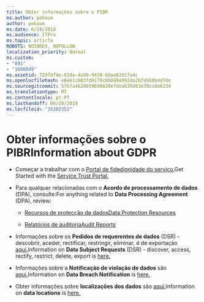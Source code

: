 ```yaml
---
title: Obter informações sobre o PIBR
ms.author: pebaum
author: pebaum
ms.date: 6/28/2018
ms.audience: ITPro
ms.topic: article
ROBOTS: NOINDEX, NOFOLLOW
localization_priority: Normal
ms.custom:
- "891"
- "1600049"
ms.assetid: 729fdf4e-810a-4a99-9438-60ae8291fe4c
ms.openlocfilehash: e6e61c603fd0170c8b0494992da2bfa558b4d7de
ms.sourcegitcommit: 5fb7a4b28859690020efdea630d03e70cc0e6334
ms.translationtype: MT
ms.contentlocale: pt-PT
ms.lasthandoff: 06/28/2019
ms.locfileid: "35382352"
---
```

# <a name="information-about-gdpr"></a><span data-ttu-id="b81b7-102">Obter informações sobre o PIBR</span><span class="sxs-lookup"><span data-stu-id="b81b7-102">Information about GDPR</span></span>

- <span data-ttu-id="b81b7-103">Começar a trabalhar com o [Portal de fidedignidade do serviço.](https://servicetrust.microsoft.com/ViewPage/GDPRGetStarted)</span><span class="sxs-lookup"><span data-stu-id="b81b7-103">Get Started with the [Service Trust Portal.](https://servicetrust.microsoft.com/ViewPage/GDPRGetStarted)</span></span>

- <span data-ttu-id="b81b7-104">Para qualquer relacionadas com o **Acordo de processamento de dados** (DPA), consulte:</span><span class="sxs-lookup"><span data-stu-id="b81b7-104">For anything related to **Data Processing Agreement** (DPA), review:</span></span>

  - [<span data-ttu-id="b81b7-105">Recursos de protecção de dados</span><span class="sxs-lookup"><span data-stu-id="b81b7-105">Data Protection Resources</span></span>](https://servicetrust.microsoft.com/ViewPage/TrustDocuments)

  - [<span data-ttu-id="b81b7-106">Relatórios de auditoria</span><span class="sxs-lookup"><span data-stu-id="b81b7-106">Audit Reports</span></span>](https://servicetrust.microsoft.com/ViewPage/MSComplianceGuide)

- <span data-ttu-id="b81b7-107">Informações sobre os **Pedidos de requerentes de dados** (DSR) - descobrir, aceder, rectificar, restringir, eliminar, é de exportação [aqui.](https://docs.microsoft.com/microsoft-365/compliance/gdpr-dsr-office365)</span><span class="sxs-lookup"><span data-stu-id="b81b7-107">Information on **Data Subject Requests** (DSR) - discover, access, rectify, restrict, delete, export is [here.](https://docs.microsoft.com/microsoft-365/compliance/gdpr-dsr-office365)</span></span>

- <span data-ttu-id="b81b7-108">Informações sobre a **Notificação de violação de dados** são [aqui.](https://servicetrust.microsoft.com/ViewPage/GDPRBreach)</span><span class="sxs-lookup"><span data-stu-id="b81b7-108">Information on **Data Breach Notification** is [here.](https://servicetrust.microsoft.com/ViewPage/GDPRBreach)</span></span>

- <span data-ttu-id="b81b7-109">Obter informações sobre **localizações dos dados** são [aqui.](https://products.office.com/where-is-your-data-located?ms.officeurl=datamaps&amp;geo=All#All)</span><span class="sxs-lookup"><span data-stu-id="b81b7-109">Information on **data locations** is [here.](https://products.office.com/where-is-your-data-located?ms.officeurl=datamaps&amp;geo=All#All)</span></span>

